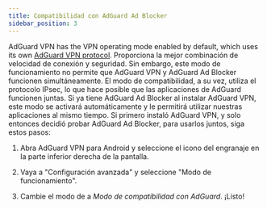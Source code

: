 ```yaml
---
title: Compatibilidad con AdGuard Ad Blocker
sidebar_position: 3
---
```


AdGuard VPN has the VPN operating mode enabled by default, which uses its own [AdGuard VPN protocol](/general/adguard-vpn-protocol). Proporciona la mejor combinación de velocidad de conexión y seguridad. Sin embargo, este modo de funcionamiento no permite que AdGuard VPN y AdGuard Ad Blocker funcionen simultáneamente. El modo de compatibilidad, a su vez, utiliza el protocolo IPsec, lo que hace posible que las aplicaciones de AdGuard funcionen juntas. Si ya tiene AdGuard Ad Blocker al instalar AdGuard VPN, este modo se activará automáticamente y le permitirá utilizar nuestras aplicaciones al mismo tiempo. Si primero instaló AdGuard VPN, y solo entonces decidió probar AdGuard Ad Blocker, para usarlos juntos, siga estos pasos:

1. Abra AdGuard VPN para Android y seleccione el icono del engranaje en la parte inferior derecha de la pantalla.

2. Vaya a "Configuración avanzada" y seleccione "Modo de funcionamiento".

3. Cambie el modo de a *Modo de compatibilidad con AdGuard*. ¡Listo!
